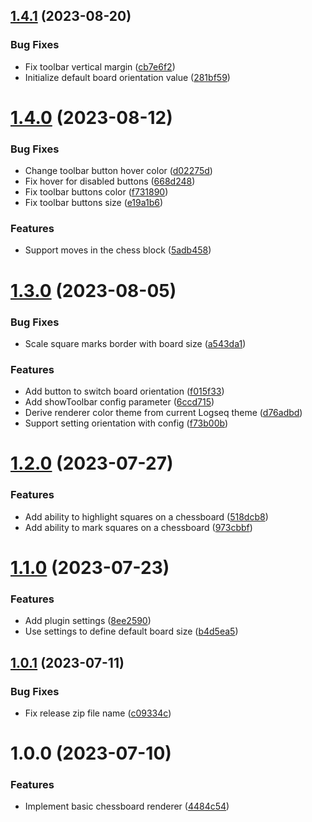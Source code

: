 ## [1.4.1](https://github.com/r8/logseq-chess/compare/v1.4.0...v1.4.1) (2023-08-20)


### Bug Fixes

* Fix toolbar vertical margin ([cb7e6f2](https://github.com/r8/logseq-chess/commit/cb7e6f2c8c1653b81f5226892ea82d915f85d8fd))
* Initialize default board orientation value ([281bf59](https://github.com/r8/logseq-chess/commit/281bf592a22b84956123b852f3bd56f7373ea692))

# [1.4.0](https://github.com/r8/logseq-chess/compare/v1.3.0...v1.4.0) (2023-08-12)


### Bug Fixes

* Change toolbar button hover color ([d02275d](https://github.com/r8/logseq-chess/commit/d02275db8cc85fbaf1521234cac3f92d9e9f067c))
* Fix hover for disabled buttons ([668d248](https://github.com/r8/logseq-chess/commit/668d2486f2bdfbec40f9d6e8e1580935745a32d0))
* Fix toolbar buttons color ([f731890](https://github.com/r8/logseq-chess/commit/f731890d18299f592aa1def252f7345bca0c707d))
* Fix toolbar buttons size ([e19a1b6](https://github.com/r8/logseq-chess/commit/e19a1b6341ae2a490ba59207e0e9c2acd96603c1))


### Features

* Support moves in the chess block ([5adb458](https://github.com/r8/logseq-chess/commit/5adb458129d46a0eceaeed74ecef62e461518f27))

# [1.3.0](https://github.com/r8/logseq-chess/compare/v1.2.0...v1.3.0) (2023-08-05)


### Bug Fixes

* Scale square marks border with board size ([a543da1](https://github.com/r8/logseq-chess/commit/a543da1bd95a3117443f21c12ccf738312febfe7))


### Features

* Add button to switch board orientation ([f015f33](https://github.com/r8/logseq-chess/commit/f015f3340be7856723bca4069d4dd3d9130a6c9a))
* Add showToolbar config parameter ([6ccd715](https://github.com/r8/logseq-chess/commit/6ccd7151b6c57db8219452cf1a79f476c7f9c769))
* Derive renderer color theme from current Logseq theme ([d76adbd](https://github.com/r8/logseq-chess/commit/d76adbd1db099eccaf5d11cfef2bd7ea960c5a81))
* Support setting orientation with config ([f73b00b](https://github.com/r8/logseq-chess/commit/f73b00b1219868036ff855947b741951d32aa072))

# [1.2.0](https://github.com/r8/logseq-chess/compare/v1.1.0...v1.2.0) (2023-07-27)


### Features

* Add ability to highlight squares on a chessboard ([518dcb8](https://github.com/r8/logseq-chess/commit/518dcb88778b77b2901e804501b7e6f6aefacfab))
* Add ability to mark squares on a chessboard ([973cbbf](https://github.com/r8/logseq-chess/commit/973cbbf12ae301d4840c99239bfabdc441eacc00))

# [1.1.0](https://github.com/r8/logseq-chess/compare/v1.0.1...v1.1.0) (2023-07-23)


### Features

* Add plugin settings ([8ee2590](https://github.com/r8/logseq-chess/commit/8ee25904faeee85d7545de27414b6ef6d0fde66b))
* Use settings to define default board size ([b4d5ea5](https://github.com/r8/logseq-chess/commit/b4d5ea534a6cb4de0d0be7b0e9e87eb7aaa9ca59))

## [1.0.1](https://github.com/r8/logseq-chess/compare/v1.0.0...v1.0.1) (2023-07-11)


### Bug Fixes

* Fix release zip file name ([c09334c](https://github.com/r8/logseq-chess/commit/c09334c2e11dc2c3e0d02c9653af68e382843f21))

# 1.0.0 (2023-07-10)


### Features

* Implement basic chessboard renderer ([4484c54](https://github.com/r8/logseq-chess/commit/4484c54cfccdb948ecf4e73f306e41af7f0b57e3))
